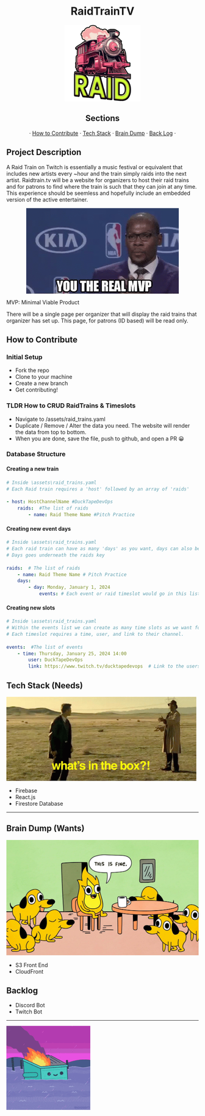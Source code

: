 <h1 align='center'>
    RaidTrainTV
</h1> 

<div align='center'>
    <img src='media\images\RaidTrain.png' width='200'>
</div>

<h2 align='center'>Sections</h2>

<div align='center'>
    ·
    <a href='#contribute'>How to Contribute</a>
    ·
    <a href='#tech-stack'>Tech Stack</a>
    ·
    <a href='#brain-dump'>Brain Dump</a>
    ·
    <a href='#backlog'>Back Log</a>
    ·
</div>

## Project Description

A Raid Train on Twitch is essentially a music festival or equivalent that includes new artists every ~hour and the train simply raids into the next artist. Raidtrain.tv will be a website for organizers to host their raid trains and for patrons to find where the train is such that they can join at any time. This experience should be seemless and hopefully include an embedded version of the active entertainer.

<div align='center'>
    <img src='media/images/real-mvp.gif' width='400' align='center'>
</div>

MVP: Minimal Viable Product

There will be a single page per organizer that will display the raid trains that organizer has set up. This page, for patrons (ID based) will be read only.


## How to Contribute
<span id='contribute'>

### Initial Setup

- Fork the repo
- Clone to your machine
- Create a new branch
- Get contributing!

### TLDR How to CRUD RaidTrains & Timeslots
- Navigate to /assets/raid_trains.yaml
- Duplicate / Remove / Alter the data you need. The website will render the data from top to bottom.
- When you are done, save the file, push to github, and open a PR 😀


### Database Structure

#### Creating a new train

``` yaml
# Inside \assets\raid_trains.yaml
# Each Raid train requires a 'host' followed by an array of 'raids'

- host: HostChannelName #DuckTapeDevOps
    raids:  #The list of raids
        - name: Raid Theme Name #Pitch Practice
```

#### Creating new event days

``` yaml
# Inside \assets\raid_trains.yaml
# Each raid train can have as many 'days' as you want, days can also be a 'sub event' within the raid train
# Days goes underneath the raids key

raids:  # The list of raids
    - name: Raid Theme Name # Pitch Practice
    days:
        - day: Monday, January 1, 2024
            events: # Each event or raid timeslot would go in this list
```

#### Creating new slots

``` yaml
# Inside \assets\raid_trains.yaml
# Within the events list we can create as many time slots as we want for that event.
# Each timeslot requires a time, user, and link to their channel.

events:  #The list of events
    - time: Thursday, January 25, 2024 14:00
        user: DuckTapeDevOps
        link: https://www.twitch.tv/ducktapedevops  # Link to the users channel.
```


## Tech Stack (Needs)
<span id='tech-stack'></span>

![Alt Text](./media/images/surprise-whats-in-the-box.gif)

- Firebase
- React.js
- Firestore Database

------

## Brain Dump (Wants)
<span id='brain-dump'></span>

![Alt Text](./media/images/ThisIsFine.jpeg)

- S3 Front End
- CloudFront

## Backlog
<span id='backlog'></span>

- Discord Bot
- Twitch Bot

---
![Alt Text](./media/images/dumpsterfire-dumpster.gif)

